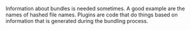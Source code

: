 Information about bundles is needed sometimes. A good example are the names of hashed file names.  Plugins are code that do things based on information that is generated during the bundling process.
